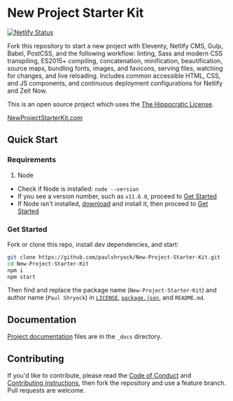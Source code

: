 # New Project Starter Kit

[![Netlify Status][deploy-status]](deploys)

Fork this repository to start a new project with Eleventy, Netlify CMS, Gulp, Babel, PostCSS, and the following workflow: linting, Sass and modern CSS transpiling, ES2015+ compiling, concatenation, minification, beautification, source maps, bundling fonts, images, and favicons, serving files, watching for changes, and live reloading. Includes common accessible HTML, CSS, and JS components, and continuous deployment configurations for Netlify and Zeit Now.

This is an open source project which uses the [The Hippocratic License][license].

[NewProjectStarterKit.com][npsk]

## Quick Start

### Requirements

1. Node
  - Check if Node is installed: `node --version`
  - If you see a version number, such as `v11.6.0`, proceed to [Get Started](#get-started)
  - If Node isn't installed, [download][node-download] and install it, then proceed to [Get Started](#get-started)

### Get Started

Fork or clone this repo, install dev dependencies, and start:

```bash
git clone https://github.com/paulshryock/New-Project-Starter-Kit.git
cd New-Project-Starter-Kit
npm i
npm start
```

Then find and replace the package name (`New-Project-Starter-Kit`) and author name (`Paul Shryock`) in [`LICENSE`][license], [`package.json`][pkg], and `README.md`.

## Documentation

[Project documentation][docs] files are in the `_docs` directory.

## Contributing

If you'd like to contribute, please read the [Code of Conduct][code-of-conduct] and [Contributing instructions][contributing], then fork the repository and use a feature branch. Pull requests are welcome.

[deploy-status]: https://api.netlify.com/api/v1/badges/a1031bfd-6642-45fe-9547-2438c4bc0de4/deploy-status
[deploys]: https://app.netlify.com/sites/npsk/deploys
[license]: https://firstdonoharm.dev/
[pkg]: package.json
[npsk]: https://newprojectstarterkit.com/
[node-download]: https://nodejs.org/en/download/
[docs]: https://docs.newprojectstarterkit.com/
[code-of-conduct]: blob/master/CODE_OF_CONDUCT.md
[contributing]: blob/master/CONTRIBUTING.md